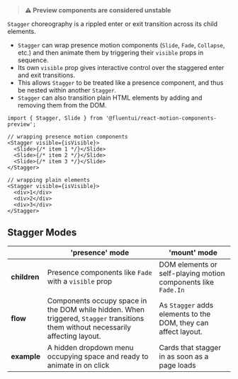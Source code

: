 > **⚠️ Preview components are considered unstable**

`Stagger` choreography is a rippled enter or exit transition across its child elements.

- `Stagger` can wrap presence motion components (`Slide`, `Fade`, `Collapse`, etc.) and then animate them by triggering their `visible` props in sequence.
- Its own `visible` prop gives interactive control over the staggered enter and exit transitions.
- This allows `Stagger` to be treated like a presence component, and thus be nested within another `Stagger`.
- `Stagger` can also transition plain HTML elements by adding and removing them from the DOM.

```tsx
import { Stagger, Slide } from '@fluentui/react-motion-components-preview';

// wrapping presence motion components
<Stagger visible={isVisible}>
  <Slide>{/* item 1 */}</Slide>
  <Slide>{/* item 2 */}</Slide>
  <Slide>{/* item 3 */}</Slide>
</Stagger>

// wrapping plain elements
<Stagger visible={isVisible}>
  <div>1</div>
  <div>2</div>
  <div>3</div>
</Stagger>
```

## Stagger Modes

|              | **'presence' mode**                                                                                                               | **'mount' mode**                                               |
| ------------ | --------------------------------------------------------------------------------------------------------------------------------- | -------------------------------------------------------------- |
| **children** | Presence components like `Fade` with a `visible` prop                                                                             | DOM elements or self-playing motion components like `Fade.In`  |
| **flow**     | Components occupy space in the DOM while hidden. When triggered, `Stagger` transitions them without necessarily affecting layout. | As `Stagger` adds elements to the DOM, they can affect layout. |
| **example**  | A hidden dropdown menu occupying space and ready to animate in on click                                                           | Cards that stagger in as soon as a page loads                  |
